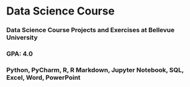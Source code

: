 # Data Science Course
### Data Science Course Projects and Exercises at Bellevue University
### GPA: 4.0
### Python, PyCharm, R, R Markdown, Jupyter Notebook, SQL, Excel, Word, PowerPoint
